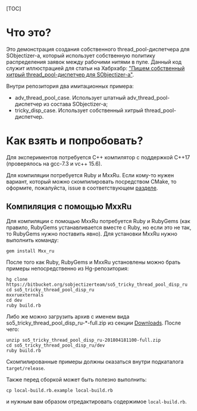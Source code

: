 [TOC]

# Что это?
Это демонстрация создания собственного thread_pool-диспетчера для SObjectizer-а,
который использует собственную политику распределения заявок между
рабочими нитями в пуле. Данный код служит иллюстрацией для статьи
на Хабрхабр: ["Пишем собственный хитрый thread_pool-диспетчер для SObjectizer-а"](https://habrahabr.ru/post/353712/).

Внутри репозитория два имитационных примера:

* adv_thread_pool_case. Использует штатный adv_thread_pool-диспетчер из состава SObjectizer-а;
* tricky_disp_case. Использует собственный хитрый thread_pool-диспетчер.

# Как взять и попробовать?
Для экспериментов потребуется С++ компилятор с поддержкой C++17 (проверялось
на gcc-7.3 и vc++ 15.6).

Для компиляции потребуется Ruby и MxxRu. Если кому-то нужен вариант, который
можно скомпилировать посредством CMake, то оформите, пожалуйста, issue
в соответствующем [разделе](https://bitbucket.org/sobjectizerteam/so5_tricky_thread_pool_disp_ru/issues).
## Компиляция с помощью MxxRu
Для компиляции с помощью MxxRu потребуется Ruby и RubyGems (как правило, RubyGems устанавливается вместе с Ruby, но если это не так, то RubyGems нужно поставить явно). Для установки MxxRu нужно выполнить команду:

~~~~~{.sh}
gem install Mxx_ru
~~~~~

После того как Ruby, RubyGems и MxxRu установлены можно брать примеры непосредственно из Hg-репозитория:

~~~~~{.sh}
hg clone https://bitbucket.org/sobjectizerteam/so5_tricky_thread_pool_disp_ru
cd so5_tricky_thread_pool_disp_ru
mxxruexternals
cd dev
ruby build.rb
~~~~~

Либо же можно загрузить архив с именем вида so5_tricky_thread_pool_disp_ru-*-full.zip из секции [Downloads](https://bitbucket.org/sobjectizerteam/so5_tricky_thread_pool_disp_ru/downloads/). После чего:

~~~~~{.sh}
unzip so5_tricky_thread_pool_disp_ru-201804181100-full.zip
cd so5_tricky_thread_pool_disp_ru/dev
ruby build.rb
~~~~~

Скомпилированные примеры должны оказаться внутри подкаталога `target/release`.

Также перед сборкой может быть полезно выполнить:

~~~~~{.sh}
cp local-build.rb.example local-build.rb
~~~~~

и нужным вам образом отредактировать содержимое `local-build.rb`.

